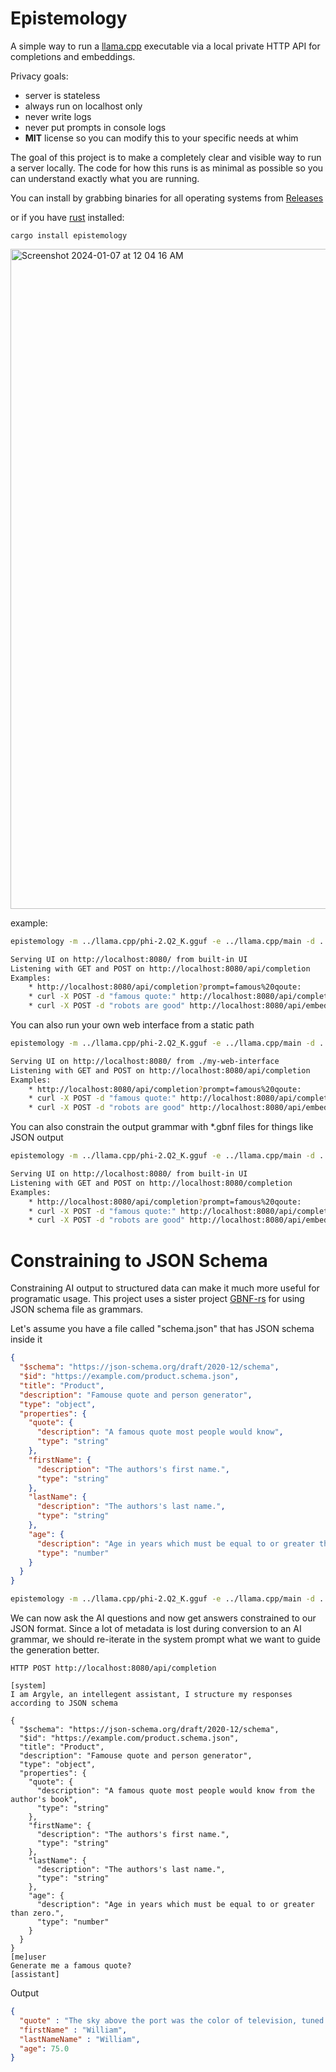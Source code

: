 # Epistemology

A simple way to run a [llama.cpp](https://github.com/ggerganov/llama.cpp) executable via a local private HTTP API for completions and embeddings.

Privacy goals:
* server is stateless
* always run on localhost only
* never write logs
* never put prompts in console logs
* **MIT** license so you can modify this to your specific needs at whim

The goal of this project is to make a completely clear and visible way to run a server locally. The code for how this runs is as minimal as possible so you can understand exactly what you are running.

You can install by grabbing binaries for all operating systems from [Releases](https://github.com/richardanaya/epistemology/releases)

or if you have [rust](https://rustup.rs/) installed:

```
cargo install epistemology
```

<img width="1056" alt="Screenshot 2024-01-07 at 12 04 16 AM" src="https://github.com/richardanaya/epistemology/assets/294042/e4020db2-562f-4773-be39-be9226a81674">


example:
```bash
epistemology -m ../llama.cpp/phi-2.Q2_K.gguf -e ../llama.cpp/main -d ../llama.cpp/embedding

Serving UI on http://localhost:8080/ from built-in UI
Listening with GET and POST on http://localhost:8080/api/completion
Examples:
    * http://localhost:8080/api/completion?prompt=famous%20qoute:
    * curl -X POST -d "famous quote:" http://localhost:8080/api/completion
    * curl -X POST -d "robots are good" http://localhost:8080/api/embedding
```

You can also run your own web interface from a static path

```bash
epistemology -m ../llama.cpp/phi-2.Q2_K.gguf -e ../llama.cpp/main -d ../llama.cpp/embedding -u ./my-web-interface

Serving UI on http://localhost:8080/ from ./my-web-interface
Listening with GET and POST on http://localhost:8080/api/completion
Examples:
    * http://localhost:8080/api/completion?prompt=famous%20qoute:
    * curl -X POST -d "famous quote:" http://localhost:8080/api/completion
    * curl -X POST -d "robots are good" http://localhost:8080/api/embedding
```

You can also constrain the output grammar with *.gbnf files for things like JSON output

```bash
epistemology -m ../llama.cpp/phi-2.Q2_K.gguf -e ../llama.cpp/main -d ../llama.cpp/embedding -g ./json.gbnf

Serving UI on http://localhost:8080/ from built-in UI
Listening with GET and POST on http://localhost:8080/completion
Examples:
    * http://localhost:8080/api/completion?prompt=famous%20qoute:
    * curl -X POST -d "famous quote:" http://localhost:8080/api/completion
    * curl -X POST -d "robots are good" http://localhost:8080/api/embedding
```

# Constraining to JSON Schema

Constraining AI output to structured data can make it much more useful for programatic usage. This project uses a sister project [GBNF-rs](https://github.com/richardanaya/gbnf) for using JSON schema file as grammars.

Let's assume you have a file called "schema.json" that has JSON schema inside it

```json
{
  "$schema": "https://json-schema.org/draft/2020-12/schema",
  "$id": "https://example.com/product.schema.json",
  "title": "Product",
  "description": "Famouse quote and person generator",
  "type": "object",
  "properties": {
    "quote": {
      "description": "A famous quote most people would know",
      "type": "string"
    },
    "firstName": {
      "description": "The authors's first name.",
      "type": "string"
    },
    "lastName": {
      "description": "The authors's last name.",
      "type": "string"
    },
    "age": {
      "description": "Age in years which must be equal to or greater than zero.",
      "type": "number"
    }
  }
}
```

```bash
epistemology -m ../llama.cpp/phi-2.Q2_K.gguf -e ../llama.cpp/main -d ../llama.cpp/embedding -j ./my-schema.json
```

We can now ask the AI questions and now get answers constrained to our JSON format. Since a lot of metadata is lost during conversion to an AI grammar, we should re-iterate in the system prompt what we want to guide the generation better.

```text
HTTP POST http://localhost:8080/api/completion

[system]
I am Argyle, an intellegent assistant, I structure my responses according to JSON schema

{
  "$schema": "https://json-schema.org/draft/2020-12/schema",
  "$id": "https://example.com/product.schema.json",
  "title": "Product",
  "description": "Famouse quote and person generator",
  "type": "object",
  "properties": {
    "quote": {
      "description": "A famous quote most people would know from the author's book",
      "type": "string"
    },
    "firstName": {
      "description": "The authors's first name.",
      "type": "string"
    },
    "lastName": {
      "description": "The authors's last name.",
      "type": "string"
    },
    "age": {
      "description": "Age in years which must be equal to or greater than zero.",
      "type": "number"
    }
  }
}
[me]user
Generate me a famous quote?
[assistant] 
```

Output

```json
{ 
  "quote" : "The sky above the port was the color of television, tuned to a dead channel.",
  "firstName" : "William",
  "lastNameName" : "William",
  "age": 75.0
}
```

